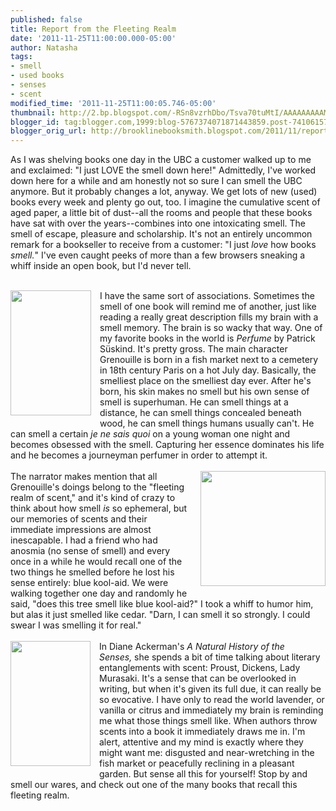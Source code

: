 ```yaml
---
published: false
title: Report from the Fleeting Realm
date: '2011-11-25T11:00:00.000-05:00'
author: Natasha
tags:
- smell
- used books
- senses
- scent
modified_time: '2011-11-25T11:00:05.746-05:00'
thumbnail: http://2.bp.blogspot.com/-RSn8vzrhDbo/Tsva70tuMtI/AAAAAAAAAMI/lBJVEKtgGK8/s72-c/novel_perfume_suskind.jpg
blogger_id: tag:blogger.com,1999:blog-5767374071871443859.post-7410615750200873098
blogger_orig_url: http://brooklinebooksmith.blogspot.com/2011/11/report-from-fleeting-realm.html
---
```


As I was shelving books one day in the UBC a customer walked up to me and exclaimed: "I just LOVE the smell down here!" Admittedly, I've worked down here for a while and am honestly not so sure I can smell the UBC anymore. But it probably changes a lot, anyway. We get lots of new (used) books every week and plenty go out, too. I imagine the cumulative scent of aged paper, a little bit of dust--all the rooms and people that these books have sat with over the years--combines into one intoxicating smell. The smell of escape, pleasure and scholarship. It's not an entirely uncommon remark for a bookseller to receive from a customer: "I just <i>love </i>how books<i> smell.</i>"&nbsp;I've even caught peeks of more than a few browsers sneaking a whiff inside an open book, but I'd never tell.<br /><br /><div class="separator" style="clear: both; text-align: center;"><a href="http://2.bp.blogspot.com/-RSn8vzrhDbo/Tsva70tuMtI/AAAAAAAAAMI/lBJVEKtgGK8/s1600/novel_perfume_suskind.jpg" imageanchor="1" style="clear: left; float: left; margin-bottom: 1em; margin-right: 1em;"><img border="0" height="200" src="http://2.bp.blogspot.com/-RSn8vzrhDbo/Tsva70tuMtI/AAAAAAAAAMI/lBJVEKtgGK8/s200/novel_perfume_suskind.jpg" width="129" /></a></div>I have the same sort of associations. Sometimes the smell of one book will remind me of another, just like reading a really great description fills my brain with a smell memory. The brain is so wacky that way.&nbsp;One of my favorite books in the world is <i>Perfume</i>&nbsp;by Patrick Süskind. It's pretty gross. The main character Grenouille is born in a fish market next to a cemetery in 18th century Paris on a hot July day. Basically, the smelliest place on the smelliest day ever. After he's born, his skin makes no smell but his own sense of smell is superhuman. He can smell things at a distance, he can smell things concealed beneath wood, he can smell things humans usually can't. He can smell a certain <i>je ne sais quoi</i>&nbsp;on a young woman one night and becomes obsessed with the smell. Capturing her essence dominates his life and he becomes a journeyman perfumer in order to attempt it.<br /><br /><a href="http://2.bp.blogspot.com/-A1hSoHUYiEg/Tsva-H4xDlI/AAAAAAAAAMY/R-km8cdp5no/s1600/6a00e5500c77218833011168f234b4970c.jpg" imageanchor="1" style="clear: right; float: right; margin-bottom: 1em; margin-left: 1em;"><img border="0" height="184" src="http://2.bp.blogspot.com/-A1hSoHUYiEg/Tsva-H4xDlI/AAAAAAAAAMY/R-km8cdp5no/s200/6a00e5500c77218833011168f234b4970c.jpg" width="200" /></a>The narrator makes mention that all Grenouille's doings belong to the "fleeting realm of scent," and it's kind of crazy to think about how smell <i>is </i>so ephemeral, but our memories of scents and their immediate impressions are almost inescapable. I had a friend who had anosmia (no sense of smell) and every once in a while he would recall one of the two things he smelled before he lost his sense entirely: blue kool-aid. We were walking together one day and randomly he said, "does this tree smell like blue kool-aid?" I took a whiff to humor him, but alas it just smelled like cedar. "Darn, I can smell it so strongly. I could swear I was smelling it for real."<br /><br /><a href="http://1.bp.blogspot.com/-EEwYcCKSalk/Tsva9ZQFf6I/AAAAAAAAAMQ/4abrPiLcXbY/s1600/naturalhistorysensescov.gif" imageanchor="1" style="clear: left; float: left; margin-bottom: 1em; margin-right: 1em;"><img border="0" height="200" src="http://1.bp.blogspot.com/-EEwYcCKSalk/Tsva9ZQFf6I/AAAAAAAAAMQ/4abrPiLcXbY/s200/naturalhistorysensescov.gif" width="128" /></a>In Diane Ackerman's <i>A Natural History of the Senses,</i>&nbsp;she spends a bit of time talking about literary entanglements with scent: Proust, Dickens, Lady Murasaki. It's a sense that can be overlooked in writing, but when it's given its full due, it can really be so evocative. I have only to read the world&nbsp;lavender, or vanilla or citrus and immediately my brain is reminding me what those things smell like. When authors throw scents into a book it immediately draws me in. I'm alert, attentive and my mind is exactly where they might want me: disgusted and near-wretching in the fish market or peacefully reclining in a pleasant garden. But sense all this for yourself! Stop by and smell our wares, and check out one of the many books that recall this fleeting realm.
